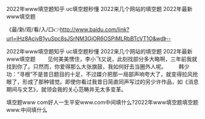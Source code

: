 2022年www填空题知乎
uc填空题秒懂
2022来几个网站的填空题
2022年最新www填空题


《最/新/观/看/入/口👉http://www.baidu.com/link?url=jHz8AcivB1yuSpc8sJSrNM3GjOR6OSPiMLRbBTcVT1O&wd》--

2022年www填空题知乎
uc填空题秒懂
2022来几个网站的填空题
2022年最新www填空题
　　见何美美愣住，李小飞又说，此刻找部分多大略啊，三年前我就找到你了。只然而，你爱得那么大张旗鼓，我如何好去当圈外人呢。
　　韩少功：“寻根”不是昔日题目的十足，不过媒介把那一局部声响夸大了，就变得拉风抢眼了，形成了那种错觉。即使你看过我昔日简直同声写过的另少许作品，如《消息期间与文艺》，就领会我的关心范畴并无太多变革。





填空题www com好人一生平安www.com中间填什么?2022年www填空题填空题www.中间填什么

